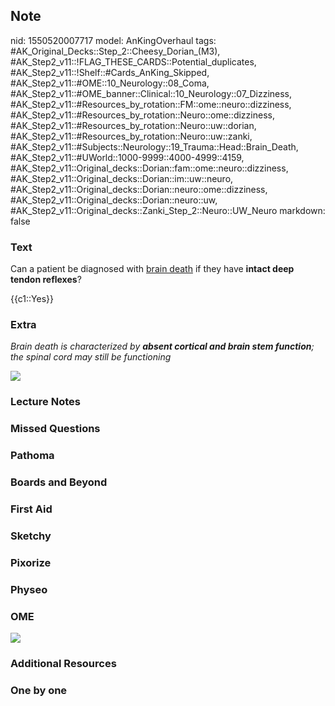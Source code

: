 ## Note
nid: 1550520007717
model: AnKingOverhaul
tags: #AK_Original_Decks::Step_2::Cheesy_Dorian_(M3), #AK_Step2_v11::!FLAG_THESE_CARDS::Potential_duplicates, #AK_Step2_v11::!Shelf::#Cards_AnKing_Skipped, #AK_Step2_v11::#OME::10_Neurology::08_Coma, #AK_Step2_v11::#OME_banner::Clinical::10_Neurology::07_Dizziness, #AK_Step2_v11::#Resources_by_rotation::FM::ome::neuro::dizziness, #AK_Step2_v11::#Resources_by_rotation::Neuro::ome::dizziness, #AK_Step2_v11::#Resources_by_rotation::Neuro::uw::dorian, #AK_Step2_v11::#Resources_by_rotation::Neuro::uw::zanki, #AK_Step2_v11::#Subjects::Neurology::19_Trauma::Head::Brain_Death, #AK_Step2_v11::#UWorld::1000-9999::4000-4999::4159, #AK_Step2_v11::Original_decks::Dorian::fam::ome::neuro::dizziness, #AK_Step2_v11::Original_decks::Dorian::im::uw::neuro, #AK_Step2_v11::Original_decks::Dorian::neuro::ome::dizziness, #AK_Step2_v11::Original_decks::Dorian::neuro::uw, #AK_Step2_v11::Original_decks::Zanki_Step_2::Neuro::UW_Neuro
markdown: false

### Text
Can a patient be diagnosed with <u>brain death</u> if they have
<b>intact deep tendon reflexes</b>?
<div>
  {{c1::Yes}}
</div>

### Extra
<i>Brain death is characterized by <b>absent cortical and brain
stem function</b>; the spinal cord may still be functioning</i>
<div>
  <i><img src="paste-64098091925505%20(1).jpg"></i>
</div>

### Lecture Notes


### Missed Questions


### Pathoma


### Boards and Beyond


### First Aid


### Sketchy


### Pixorize


### Physeo


### OME
<div class="ome-widget">
  <a href=
  "https://onlinemeded.org/spa/neurology/dizziness/acquire?ref=anki">
  <img src="_OME_AnkiFlashcards_Lesson_6.png"></a>
</div>

### Additional Resources


### One by one

